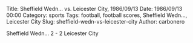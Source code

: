 Title: Sheffield Wedn… vs. Leicester City, 1986/09/13
Date: 1986/09/13 00:00
Category: sports
Tags: football, football scores, Sheffield Wedn…, Leicester City
Slug: sheffield-wedn-vs-leicester-city
Author: carbonero


Sheffield Wedn… 2 - 2 Leicester City
